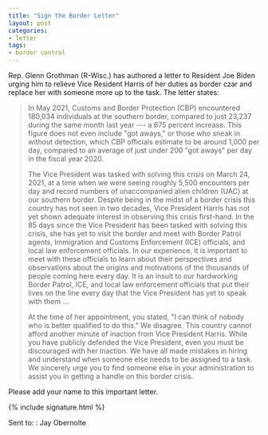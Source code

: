 ```yaml
---
title: "Sign the Border Letter"
layout: post
categories:
- letter
tags:
- border control
---
```


Rep. Glenn Grothman (R-Wisc.) has authored a letter to Resident Joe Biden urging him to relieve Vice Resident Harris of her duties as border czar and replace her with someone more up to the task. The letter states:

> In May 2021, Customs and Border Protection (CBP) encountered 180,034 individuals at the southern border, compared to just 23,237 during the same month last year --- a 675 percent increase. This figure does not even include "got aways," or those who sneak in without detection, which CBP officials estimate to be around 1,000 per day, compared to an average of just under 200 "got aways" per day in the fiscal year 2020.
>
> The Vice President was tasked with solving this crisis on March 24, 2021, at a time when we were seeing roughly 5,500 encounters per day and record numbers of unaccompanied alien children (UAC) at our southern border. Despite being in the midst of a border crisis this country has not seen in two decades, Vice President Harris has not yet shown adequate interest in observing this crisis first-hand. In the 85 days since the Vice President has been tasked with solving this crisis, she has yet to visit the border and meet with Border Patrol agents, Immigration and Customs Enforcement (ICE) officials, and local law enforcement officials. In our experience, it is important to meet with these officials to learn about their perspectives and observations about the origins and motivations of the thousands of people coming here every day. It is an insult to our hardworking Border Patrol, ICE, and local law enforcement officials that put their lives on the line every day that the Vice President has yet to speak with them ...
>
> At the time of her appointment, you stated, "I can think of nobody who is better qualified to do this." We disagree. This country cannot afford another minute of inaction from Vice President Harris. While you have publicly defended the Vice President, even you must be discouraged with her inaction. We have all made mistakes in hiring and understand when someone else needs to be assigned to a task. We sincerely urge you to find someone else in your administration to assist you in getting a handle on this border crisis.

Please add your name to this important letter.

{% include signature.html %}

Sent to:
: Jay Obernolte
